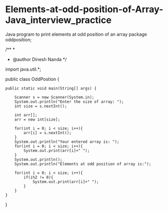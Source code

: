 # Elements-at-odd-position-of-Array-Java_interview_practice
Java program to print elements at odd position of an array
package oddposition;

/**
 *
 * @author Dinesh Nanda
 */

import java.util.*;

public class OddPostion {

    public static void main(String[] args) {
        
        Scanner s = new Scanner(System.in);
        System.out.println("Enter the size of array: ");
        int size = s.nextInt();
        
        int arr[];
        arr = new int[size];
        
        for(int i = 0; i < size; i++){
            arr[i] = s.nextInt();
        }
        System.out.println("Your entered array is: ");
        for(int i = 0; i < size; i++){
            System.out.print(arr[i]+" ");
        }
        System.out.println();
        System.out.println("Elements at odd position of array is:");
        
        for(int i = 0; i < size; i++){
            if(i%2 != 0){
                System.out.print(arr[i]+" ");           
            }
        }
    }
    
}
